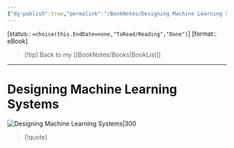 ```yaml
---
{"dg-publish":true,"permalink":"/BookNotes/Designing Machine Learning Systems/","title":"Designing Machine Learning Systems","noteIcon":""}
---
```


[status:: `=choice(this.EndDate=none,"ToRead/Reading","Done")`]
[format:: eBook]

>[!tip] Back to my [[BookNotes/Books\|BookList]]

---
# Designing Machine Learning Systems

![Designing Machine Learning Systems|300](https://img1.doubanio.com/view/subject/l/public/s34240549.jpg)

>[!quote]


